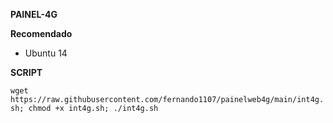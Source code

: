 
__PAINEL-4G__

__Recomendado__
- Ubuntu 14

__SCRIPT__

```wget https://raw.githubusercontent.com/fernando1107/painelweb4g/main/int4g.sh; chmod +x int4g.sh; ./int4g.sh```

